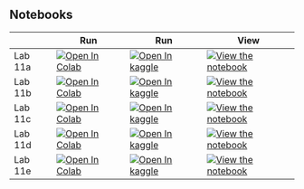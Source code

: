 
## Notebooks

|         | Run                                                                                                                                                                                                                                       | Run                                                                                                                                                                                                                                                                       | View                                                                                                                                                                                                                                                   |
|---------|-------------------------------------------------------------------------------------------------------------------------------------------------------------------------------------------------------------------------------------------|---------------------------------------------------------------------------------------------------------------------------------------------------------------------------------------------------------------------------------------------------------------------------|--------------------------------------------------------------------------------------------------------------------------------------------------------------------------------------------------------------------------------------------------------|
| Lab 11a | [![Open In Colab](https://colab.research.google.com/assets/colab-badge.svg)](https://colab.research.google.com/github/nineil-pitt/cs1674_2074_fall25/blob/main/lab_11_ObjRec_ImSeg/lab_11a_ObjRec_ImSeg.ipynb)                            | [![Open In kaggle](https://kaggle.com/static/images/open-in-kaggle.svg)](https://kaggle.com/kernels/welcome?src=https://raw.githubusercontent.com/nineil-pitt/cs1674_2074_fall25/refs/heads/main/lab_11_ObjRec_ImSeg/lab_11a_ObjRec_ImSeg.ipynb)                          | [![View the notebook](https://img.shields.io/badge/render-nbviewer-orange.svg)](https://nbviewer.jupyter.org/github/nineil-pitt/cs1674_2074_fall25/blob/main/lab_11_ObjRec_ImSeg/lab_11a_ObjRec_ImSeg.ipynb?flush_cache=true)                          |
| Lab 11b | [![Open In Colab](https://colab.research.google.com/assets/colab-badge.svg)](https://colab.research.google.com/github/nineil-pitt/cs1674_2074_fall25/blob/main/lab_11_ObjRec_ImSeg/lab_11b_zeroshot_object_detection_with_owlvit.ipynb)   | [![Open In kaggle](https://kaggle.com/static/images/open-in-kaggle.svg)](https://kaggle.com/kernels/welcome?src=https://raw.githubusercontent.com/nineil-pitt/cs1674_2074_fall25/refs/heads/main/lab_11_ObjRec_ImSeg/lab_11b_zeroshot_object_detection_with_owlvit.ipynb) | [![View the notebook](https://img.shields.io/badge/render-nbviewer-orange.svg)](https://nbviewer.jupyter.org/github/nineil-pitt/cs1674_2074_fall25/blob/main/lab_11_ObjRec_ImSeg/lab_11b_zeroshot_object_detection_with_owlvit.ipynb?flush_cache=true) |
| Lab 11c | [![Open In Colab](https://colab.research.google.com/assets/colab-badge.svg)](https://colab.research.google.com/github/nineil-pitt/cs1674_2074_fall25/blob/main/lab_11_ObjRec_ImSeg/lab_11c_segment_anything.ipynb)   | [![Open In kaggle](https://kaggle.com/static/images/open-in-kaggle.svg)](https://kaggle.com/kernels/welcome?src=https://raw.githubusercontent.com/nineil-pitt/cs1674_2074_fall25/refs/heads/main/lab_11_ObjRec_ImSeg/lab_11c_segment_anything.ipynb) | [![View the notebook](https://img.shields.io/badge/render-nbviewer-orange.svg)](https://nbviewer.jupyter.org/github/nineil-pitt/cs1674_2074_fall25/blob/main/lab_11_ObjRec_ImSeg/lab_11c_segment_anything.ipynb?flush_cache=true) |
| Lab 11d | [![Open In Colab](https://colab.research.google.com/assets/colab-badge.svg)](https://colab.research.google.com/github/nineil-pitt/cs1674_2074_fall25/blob/main/lab_11_ObjRec_ImSeg/lab_11d_FineTuning_ObjRec_ImSeg.ipynb)   | [![Open In kaggle](https://kaggle.com/static/images/open-in-kaggle.svg)](https://kaggle.com/kernels/welcome?src=https://raw.githubusercontent.com/nineil-pitt/cs1674_2074_fall25/refs/heads/main/lab_11_ObjRec_ImSeg/lab_11d_FineTuning_ObjRec_ImSeg.ipynb) | [![View the notebook](https://img.shields.io/badge/render-nbviewer-orange.svg)](https://nbviewer.jupyter.org/github/nineil-pitt/cs1674_2074_fall25/blob/main/lab_11_ObjRec_ImSeg/lab_11d_FineTuning_ObjRec_ImSeg.ipynb?flush_cache=true) |
| Lab 11e | [![Open In Colab](https://colab.research.google.com/assets/colab-badge.svg)](https://colab.research.google.com/github/nineil-pitt/cs1674_2074_fall25/blob/main/lab_11_ObjRec_ImSeg/lab_11e_zero_shot_object_detection_and_segmentation_with_google_gemini_2_5.ipynb)   | [![Open In kaggle](https://kaggle.com/static/images/open-in-kaggle.svg)](https://kaggle.com/kernels/welcome?src=https://raw.githubusercontent.com/nineil-pitt/cs1674_2074_fall25/refs/heads/main/lab_11_ObjRec_ImSeg/lab_11e_zero_shot_object_detection_and_segmentation_with_google_gemini_2_5.ipynb) | [![View the notebook](https://img.shields.io/badge/render-nbviewer-orange.svg)](https://nbviewer.jupyter.org/github/nineil-pitt/cs1674_2074_fall25/blob/main/lab_11_ObjRec_ImSeg/lab_11e_zero_shot_object_detection_and_segmentation_with_google_gemini_2_5.ipynb?flush_cache=true) |

